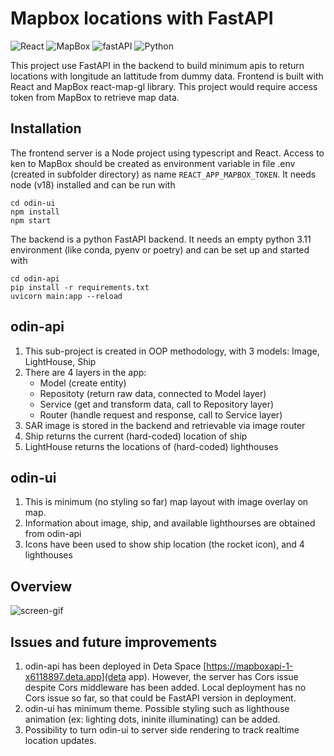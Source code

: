 # Mapbox locations with FastAPI

![React](https://img.shields.io/badge/React-v.18-pink)
![MapBox](https://img.shields.io/badge/react--map--gl-v.7.0-brightgreen)
![fastAPI](https://img.shields.io/badge/FastApi-v.0.45-red)
![Python](https://img.shields.io/badge/Python-v.3.11-blue)

This project use FastAPI in the backend to build minimum apis to return locations with longitude an lattitude from dummy data. Frontend is built with React and MapBox react-map-gl library. This project would require access token from MapBox to retrieve map data.

## Installation

The frontend server is a Node project using typescript and React. Access to ken to MapBox should be created as environment variable in file .env (created in subfolder directory) as name `REACT_APP_MAPBOX_TOKEN`. It needs node (v18) installed and can be run with

```
cd odin-ui
npm install
npm start
```

The backend is a python FastAPI backend. It needs an empty python 3.11 environment (like conda, pyenv or poetry) and can be set up and started with

```
cd odin-api
pip install -r requirements.txt
uvicorn main:app --reload
```

## odin-api

1. This sub-project is created in OOP methodology, with 3 models: Image, LightHouse, Ship
2. There are 4 layers in the app: 
    * Model (create entity)
    * Repositoty (return raw data, connected to Model layer)
    * Service (get and transform data, call to Repository layer)
    * Router (handle request and response, call to Service layer)
3. SAR image is stored in the backend and retrievable via image router
4. Ship returns the current (hard-coded) location of ship
5. LightHouse returns the locations of (hard-coded) lighthouses

## odin-ui

1. This is minimum (no styling so far) map layout with image overlay on map.
2. Information about image, ship, and available lighthourses are obtained from odin-api
3. Icons have been used to show ship location (the rocket icon), and 4 lighthouses

## Overview

![screen-gif](./ezgif.com-video-to-gif.gif)

## Issues and future improvements

1. odin-api has been deployed in Deta Space [https://mapboxapi-1-x6118897.deta.app](deta app). However, the server has Cors issue despite Cors middleware has been added. Local deployment has no Cors issue so far, so that could be FastAPI version in deployment.
2. odin-ui has minimum theme. Possible styling such as lighthouse animation (ex: lighting dots, ininite illuminating) can be added.
3. Possibility to turn odin-ui to server side rendering to track realtime location updates.

